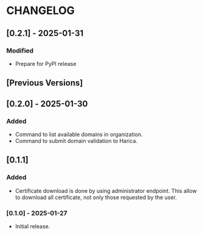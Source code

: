 # CHANGELOG

## [0.2.1] - 2025-01-31
### Modified
- Prepare for PyPI release


## [Previous Versions]
## [0.2.0] - 2025-01-30
### Added
- Command to list available domains in organization.
- Command to submit domain validation to Harica.

## [0.1.1]
### Added
- Certificate download is done by using administrator endpoint. This allow to download all certificate, not only those requested by the user.

### [0.1.0] - 2025-01-27
- Initial release.
